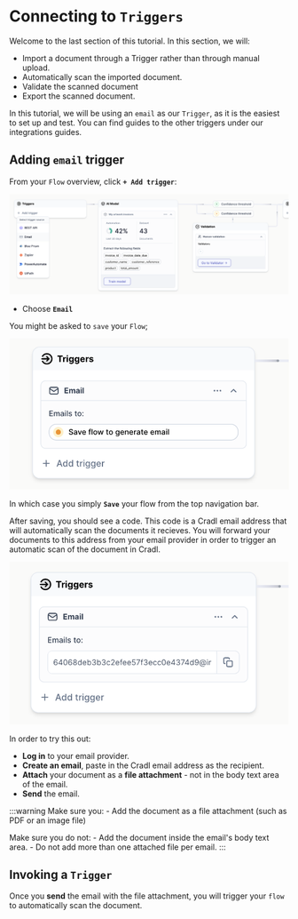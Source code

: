 # Connecting to `Triggers`
Welcome to the last section of this tutorial. In this section, we will:
- Import a document through a Trigger rather than through manual upload.
- Automatically scan the imported document.
- Validate the scanned document
- Export the scanned document. 

In this tutorial, we will be using an `email` as our `Trigger`, as it is the easiest to set up and test. You can find guides to the other triggers under our integrations guides. 

## Adding `email` trigger
From your `Flow` overview, click <span className="utils-admonition-success">**`+ Add trigger`**</span>:

![Image](../../static/img/triggers/triggers-selectTrigger.png)

- Choose <span className="utils-admonition-success">**`Email`**</span>

You might be asked to `save` your `Flow`; 

![Image](../../static/img/triggers/triggers-saveFlow.png)

In which case you simply <span className="utils-admonition-success">**`Save`**</span> your flow from the top navigation bar.

After saving, you should see a code. This code is a Cradl email address that will automatically scan the documents it recieves. You will forward your documents to this address from your email provider in order to trigger an automatic scan of the document in Cradl.

![Image](../../static/img/triggers/triggers-emailCode.png)


In order to try this out: 
 - **Log in** to your email provider.
 - **Create an email**, paste in the Cradl email address as the recipient.
 - **Attach** your document as a **file attachment** - not in the body text area of the email.
 - **Send** the email. 

 :::warning
 Make sure you:
    -  Add the document as a file attachment (such as PDF or an image file)

Make sure you do not:
    - Add the document inside the email's body text area.
    - Do not add more than one attached file per email. 
 :::

## Invoking a `Trigger`
Once you **send** the email with the file attachment, you will trigger your `flow` to automatically scan the document.